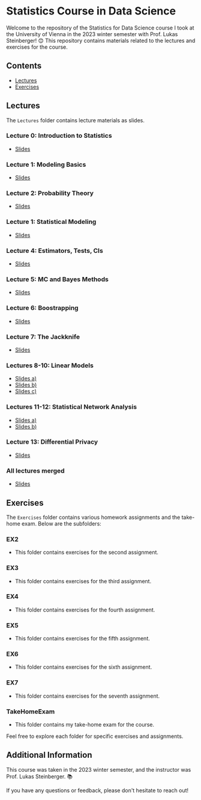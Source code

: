 # Statistics Course in Data Science

Welcome to the repository of the Statistics for Data Science course I took at the University of Vienna in the 2023 winter semester with Prof. Lukas Steinberger! 😊 This repository contains materials related to the lectures and exercises for the course.

## Contents

- [Lectures](#Lectures)
- [Exercises](#Exercises)

## Lectures

The `Lectures` folder contains lecture materials as slides.

### Lecture 0: Introduction to Statistics
- [Slides](Lectures/0-Intro.pdf)

### Lecture 1: Modeling Basics
- [Slides](Lectures/1-Models.pdf)

### Lecture 2: Probability Theory
- [Slides](Lectures/2-Probability%20Theory.pdf)

### Lecture 1: Statistical Modeling
- [Slides](Lectures/3-Statistical%20Modeling.pdf)

### Lecture 4: Estimators, Tests, CIs
- [Slides](Lectures/4-Estimators,%20Tests,%20CIs.pdf)

### Lecture 5: MC and Bayes Methods
- [Slides](Lectures/5-MC%20and%20Bayes%20Methods.pdf)

### Lecture 6: Boostrapping
- [Slides](Lectures/6-Boostrap.pdf)

### Lecture 7: The Jackknife
- [Slides](Lectures/7-Jackknife.pdf)

### Lectures 8-10: Linear Models
- [Slides a)](Lectures/8-Linear%20Models%20a\).pdf)
- [Slides b)](Lectures/9-Linear%20Models%20b\).pdf)
- [Slides c)](Lectures/10-Linear%20Models%20c\).pdf)

### Lectures 11-12: Statistical Network Analysis
- [Slides a)](Lectures/11-Statistical%20Network%20Analysis%20a\).pdf)
- [Slides b)](Lectures/12-Statistical%20Network%20Analysis%20b\).pdf)

### Lecture 13: Differential Privacy
- [Slides](Lectures/13-Differential%20Privacy.pdf)

### All lectures merged
- [Slides](Lectures/All%20lectures.pdf)

## Exercises

The `Exercises` folder contains various homework assignments and the take-home exam. Below are the subfolders:

### EX2
- This folder contains exercises for the second assignment.

### EX3
- This folder contains exercises for the third assignment.

### EX4
- This folder contains exercises for the fourth assignment.

### EX5
- This folder contains exercises for the fifth assignment.

### EX6
- This folder contains exercises for the sixth assignment.

### EX7
- This folder contains exercises for the seventh assignment.

### TakeHomeExam
- This folder contains my take-home exam for the course.

Feel free to explore each folder for specific exercises and assignments.

## Additional Information

This course was taken in the 2023 winter semester, and the instructor was Prof. Lukas Steinberger. 📚

If you have any questions or feedback, please don't hesitate to reach out!
